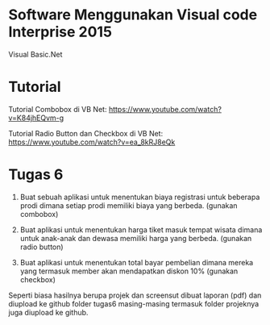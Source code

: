 # Software Menggunakan Visual code Interprise 2015
Visual Basic.Net

# Tutorial
Tutorial Combobox di VB Net:
https://www.youtube.com/watch?v=K84jhEQvm-g

Tutorial Radio Button dan Checkbox di VB Net:
https://www.youtube.com/watch?v=ea_8kRJ8eQk

# Tugas 6
1. Buat sebuah aplikasi untuk menentukan biaya registrasi untuk beberapa prodi dimana setiap prodi memiliki biaya yang berbeda. (gunakan combobox)

2. Buat aplikasi untuk menentukan harga tiket masuk tempat wisata dimana untuk anak-anak dan dewasa memiliki harga yang berbeda. (gunakan radio button)

3. Buat aplikasi untuk menentukan total bayar pembelian dimana mereka yang termasuk member akan mendapatkan diskon 10% (gunakan checkbox)

Seperti biasa hasilnya berupa projek dan screensut dibuat laporan (pdf) dan diupload ke github folder tugas6 masing-masing termasuk folder projeknya juga diupload ke github.
